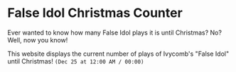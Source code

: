 # False Idol Christmas Counter

Ever wanted to know how many False Idol plays it is until Christmas? No? Well, now you know!

This website displays the current number of plays of Ivycomb's "False Idol" until Christmas! `(Dec 25 at 12:00 AM / 00:00)`
